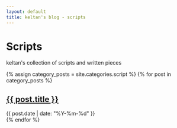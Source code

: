 ```yaml
---
layout: default
title: keltan's blog - scripts
---
```


<h1>Scripts</h1>
<p>keltan's collection of scripts and written pieces</p>

{% assign category_posts = site.categories.script %}
{% for post in category_posts %}
  <article>
    <h2><a href="{{ post.url }}">{{ post.title }}</a></h2>
    <time datetime="{{ post.date | date: "%Y-%m-%d" }}">{{ post.date | date: "%Y-%m-%d" }}</time>
  </article>
{% endfor %} 